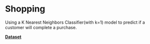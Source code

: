 # Shopping

Using a K Nearest Neighbors Classifier(with k=1) model to predict if a customer will complete a purchase.

**[Dataset](https://link.springer.com/article/10.1007/s00521-018-3523-0)**
